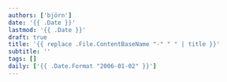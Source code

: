 ```yaml
---
authors: ['björn']
date: '{{ .Date }}'
lastmod: '{{ .Date }}'
draft: true
title: '{{ replace .File.ContentBaseName "-" " " | title }}'
subtitle: ''
tags: []
daily: ['{{ .Date.Format "2006-01-02" }}']
---
```

